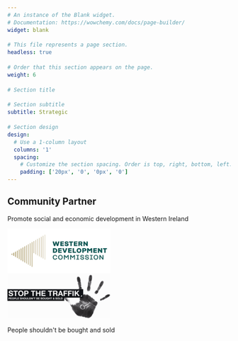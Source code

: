 ```yaml
---
# An instance of the Blank widget.
# Documentation: https://wowchemy.com/docs/page-builder/
widget: blank

# This file represents a page section.
headless: true

# Order that this section appears on the page.
weight: 6 

# Section title

# Section subtitle
subtitle: Strategic

# Section design
design:
  # Use a 1-column layout
  columns: '1'
  spacing:
    # Customize the section spacing. Order is top, right, bottom, left.
    padding: ['20px', '0', '0px', '0']
---
```


<div class="container mb-5">
<!-- Title -->
<h2 class="text-center font-weight-bold">Community Partner </h2>
<!-- First row -->
  <div class="row align-items-top text-center  mt-4 mb-5">
    <div class="col text-center" > 
      <p class="pt-2"> Promote social and economic development in Western Ireland</p></div>
          <div class="col text-center" > 
             <a href="https://westerndevelopment.ie/" target="_blank"> 
      <img src="./logos/western-development-commission-300x129.png" alt="Western Development Commission logo" style="max-width:90%; margin:auto; height:100px;">
      </a>
    <!-- Second row -->
   <div class="row align-items-top text-center mt-4 mb-5">
        <div class="col text-center">
            <a href="https://www.stopthetraffik.org" target="_blank">
                <img src="./logos/traffik-logo-hand.png" alt="Stop the traffik logo" style="max-width: 90%; margin: auto; height: 100px;" />
            </a>
        </div>
        <div class="col text-center">
            <p class="pt-2">People shouldn't be bought and sold</p>
            </a>
    </div>
  </div> 

